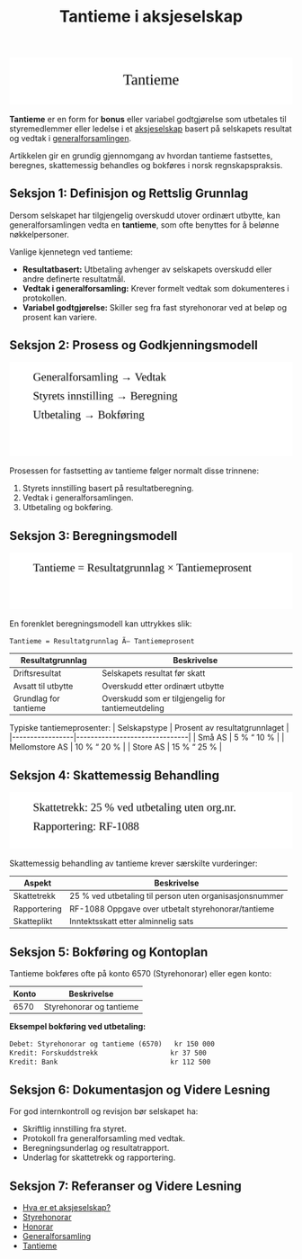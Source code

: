 ﻿---
title: "Tantieme i aksjeselskap"
seoTitle: "Tantieme i aksjeselskap"
description: '![Tantieme](tantieme-image.svg)'
---

![Tantieme](tantieme-image.svg)

**Tantieme** er en form for **bonus** eller variabel godtgjørelse som utbetales til styremedlemmer eller ledelse i et [aksjeselskap](/blogs/regnskap/hva-er-et-aksjeselskap "Hva er et Aksjeselskap? Komplett Guide til AS og Selskapsrett") basert på selskapets resultat og vedtak i [general­forsamlingen](/blogs/regnskap/hva-er-generalforsamling "Hva er Generalforsamling? Komplett Guide til Generalforsamling og Beslutningsprosesser").

Artikkelen gir en grundig gjennomgang av hvordan tantieme fastsettes, beregnes, skattemessig behandles og bokføres i norsk regnskapspraksis.

## Seksjon 1: Definisjon og Rettslig Grunnlag

Dersom selskapet har tilgjengelig overskudd utover ordinært utbytte, kan generalforsamlingen vedta en **tantieme**, som ofte benyttes for å belønne nøkkelpersoner.

Vanlige kjennetegn ved tantieme:
* **Resultatbasert:** Utbetaling avhenger av selskapets overskudd eller andre definerte resultatmål.
* **Vedtak i generalforsamling:** Krever formelt vedtak som dokumenteres i protokollen.
* **Variabel godtgjørelse:** Skiller seg fra fast styrehonorar ved at beløp og prosent kan variere.

## Seksjon 2: Prosess og Godkjenningsmodell

![Tantieme Prosess](tantieme-process.svg)

Prosessen for fastsetting av tantieme følger normalt disse trinnene:
1. Styrets innstilling basert på resultatberegning.
2. Vedtak i generalforsamlingen.
3. Utbetaling og bokføring.

## Seksjon 3: Beregningsmodell

![Tantieme Beregning](tantieme-calculation.svg)

En forenklet beregningsmodell kan uttrykkes slik:
```
Tantieme = Resultatgrunnlag Ã— Tantiemeprosent
```

| Resultatgrunnlag      | Beskrivelse                                      |
|-----------------------|--------------------------------------------------|
| Driftsresultat        | Selskapets resultat før skatt                    |
| Avsatt til utbytte    | Overskudd etter ordinært utbytte                 |
| Grundlag for tantieme | Overskudd som er tilgjengelig for tantiemeutdeling |

Typiske tantiemeprosenter:
| Selskapstype    | Prosent av resultatgrunnlaget |
|-----------------|-------------------------------|
| Små AS          | 5 % “ 10 %                   |
| Mellomstore AS  | 10 % “ 20 %                  |
| Store AS        | 15 % “ 25 %                  |

## Seksjon 4: Skattemessig Behandling

![Tantieme Skatt](tantieme-tax.svg)

Skattemessig behandling av tantieme krever særskilte vurderinger:

| Aspekt              | Beskrivelse                                         |
|---------------------|-----------------------------------------------------|
| Skattetrekk         | 25 % ved utbetaling til person uten organisasjonsnummer |
| Rapportering        | RF-1088 Oppgave over utbetalt styrehonorar/tantieme |
| Skatteplikt         | Inntektsskatt etter alminnelig sats                  |

## Seksjon 5: Bokføring og Kontoplan

Tantieme bokføres ofte på konto 6570 (Styrehonorar) eller egen konto:

| Konto  | Beskrivelse                |
|--------|----------------------------|
| 6570   | Styrehonorar og tantieme   |

**Eksempel bokføring ved utbetaling:**
```
Debet: Styrehonorar og tantieme (6570)   kr 150 000
Kredit: Forskuddstrekk                  kr 37 500
Kredit: Bank                            kr 112 500
```

## Seksjon 6: Dokumentasjon og Videre Lesning

For god internkontroll og revisjon bør selskapet ha:
* Skriftlig innstilling fra styret.
* Protokoll fra generalforsamling med vedtak.
* Beregningsunderlag og resultatrapport.
* Underlag for skattetrekk og rapportering.

## Seksjon 7: Referanser og Videre Lesning

* [Hva er et aksjeselskap?](/blogs/regnskap/hva-er-et-aksjeselskap "Hva er et Aksjeselskap? Komplett Guide til AS og Selskapsrett")
* [Styrehonorar](/blogs/regnskap/styrehonorar "Styrehonorar i aksjeselskap: Fastsetting, Skatt og Bokføring")
* [Honorar](/blogs/regnskap/hva-er-honorar "Hva er Honorar i Regnskap? Komplett Guide til Honorarutbetalinger og Skattebehandling")
* [General­forsamling](/blogs/regnskap/hva-er-generalforsamling "Hva er Generalforsamling? Komplett Guide til Generalforsamling og Beslutningsprosesser")
* [Tantieme](/blogs/regnskap/tantieme "Tantieme i aksjeselskap: Bonusmodell, Skattemessig Behandling og Bokføring")









